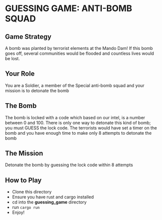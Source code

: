 # GUESSING GAME: ANTI-BOMB SQUAD

## Game Strategy
A bomb was planted by terrorist elements at the Mando Dam!
If this bomb goes off, several communities would be flooded and countless lives would be lost.

## Your Role
You are a Soldier, a member of the Special anti-bomb squad and your mission is to detonate the bomb

## The Bomb
The bomb is locked with a code which based on our intel, is a number between 0 and 100. There is only one way to detonate this kind of bomb; you must GUESS the lock code. The terrorists would have set a timer on the bomb and you have enough time to make only 8 attempts to detonate the bomb

## The Mission
Detonate the bomb by guessing the lock code within 8 attempts

## How to Play
- Clone this directory
- Ensure you have rust and cargo installed
- cd into the **guessing_game** directory
- run ```cargo run```
- Enjoy!
